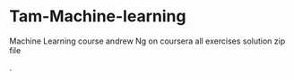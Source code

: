 # Tam-Machine-learning
Machine Learning course
andrew Ng on coursera
all exercises solution
zip file


.



